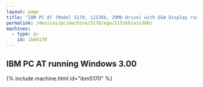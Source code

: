 ```yaml
---
layout: page
title: "IBM PC AT (Model 5170, 1152Kb, 20Mb Drive) with EGA Display running Windows 3.00"
permalink: /devices/pc/machine/5170/ega/1152kb/win300/
machines:
  - type: pc
    id: ibm5170
---
```


IBM PC AT running Windows 3.00
---

{% include machine.html id="ibm5170" %}
